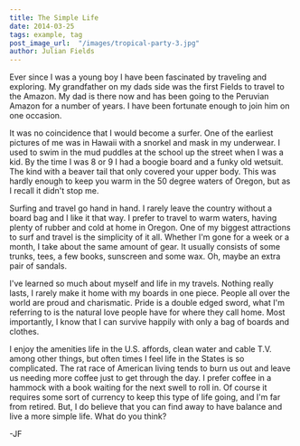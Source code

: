 ```yaml
---
title: The Simple Life
date: 2014-03-25
tags: example, tag
post_image_url:  "/images/tropical-party-3.jpg"
author: Julian Fields
---
```


Ever since I was a young boy I have been fascinated by traveling and
exploring.  My grandfather on my dads side was the first Fields to
travel to the Amazon.  My dad is there now and has been going to the
Peruvian Amazon for a number of years.  I have been fortunate enough
to join him on one occasion.  

It was no coincidence that I would become a surfer.  One of the earliest
pictures of me was in Hawaii with a snorkel and mask in my underwear.
I used to swim in the mud puddles at the school up the street when I was
a kid.  By the time I was 8 or 9 I had a boogie board and a funky old
wetsuit.  The kind with a beaver tail that only covered your upper body.
This was hardly enough to keep you warm in the 50 degree waters of Oregon, but as
I recall it didn't stop me.

Surfing and travel go hand in hand.  I rarely leave
the country without
a board bag and I like it that way.  I prefer to travel to warm waters,
having plenty of rubber and cold at home in Oregon.  One of my biggest
attractions to surf and travel is the simplicity of it all.  Whether I'm
gone for a week or a month, I take about the same amount of gear.  It
usually consists of some trunks, tees, a few books, sunscreen and some
wax.  Oh, maybe an extra pair of sandals. 

I've learned so much about myself and life in my travels.  Nothing
really lasts, I rarely make it home with my boards in one piece.  People
all over the world are proud and charismatic.  Pride is a double edged
sword, what I'm referring to is the natural love people have for where
they call home.  Most importantly, I know that I can survive happily
with only a bag of boards and clothes.  

I enjoy the amenities life in the U.S. affords, clean water and cable
T.V. among other things, but often times I feel life in the States is so
complicated.  The rat race of American living tends to burn us out and
leave us needing more coffee just to get through the day.  I prefer
coffee in a hammock with a book waiting for the next swell to roll in.
Of course it requires some sort of currency to keep this type of life
going, and I'm far from retired. But, I do believe that you can find
away to have balance and live a more simple life.  What do you think? 

-JF
 
